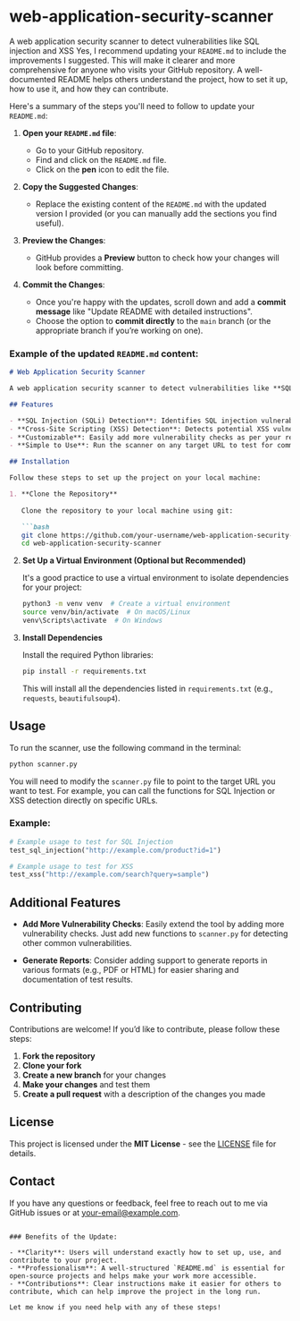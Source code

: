 # web-application-security-scanner
A web application security scanner to detect vulnerabilities like SQL injection and XSS
Yes, I recommend updating your `README.md` to include the improvements I suggested. This will make it clearer and more comprehensive for anyone who visits your GitHub repository. A well-documented README helps others understand the project, how to set it up, how to use it, and how they can contribute.

Here's a summary of the steps you'll need to follow to update your `README.md`:

1. **Open your `README.md` file**:
   - Go to your GitHub repository.
   - Find and click on the `README.md` file.
   - Click on the **pen** icon to edit the file.

2. **Copy the Suggested Changes**:
   - Replace the existing content of the `README.md` with the updated version I provided (or you can manually add the sections you find useful).
   
3. **Preview the Changes**:
   - GitHub provides a **Preview** button to check how your changes will look before committing.
   
4. **Commit the Changes**:
   - Once you're happy with the updates, scroll down and add a **commit message** like "Update README with detailed instructions".
   - Choose the option to **commit directly** to the `main` branch (or the appropriate branch if you’re working on one).

### Example of the updated `README.md` content:

```markdown
# Web Application Security Scanner

A web application security scanner to detect vulnerabilities like **SQL Injection (SQLi)** and **Cross-Site Scripting (XSS)**. This tool is designed to help security professionals and developers quickly test web applications for common vulnerabilities.

## Features

- **SQL Injection (SQLi) Detection**: Identifies SQL injection vulnerabilities in web applications.
- **Cross-Site Scripting (XSS) Detection**: Detects potential XSS vulnerabilities in web forms and input fields.
- **Customizable**: Easily add more vulnerability checks as per your requirements.
- **Simple to Use**: Run the scanner on any target URL to test for common vulnerabilities.

## Installation

Follow these steps to set up the project on your local machine:

1. **Clone the Repository**
   
   Clone the repository to your local machine using git:

   ```bash
   git clone https://github.com/your-username/web-application-security-scanner.git
   cd web-application-security-scanner
   ```

2. **Set Up a Virtual Environment (Optional but Recommended)**

   It's a good practice to use a virtual environment to isolate dependencies for your project:

   ```bash
   python3 -m venv venv  # Create a virtual environment
   source venv/bin/activate  # On macOS/Linux
   venv\Scripts\activate  # On Windows
   ```

3. **Install Dependencies**

   Install the required Python libraries:

   ```bash
   pip install -r requirements.txt
   ```

   This will install all the dependencies listed in `requirements.txt` (e.g., `requests`, `beautifulsoup4`).

## Usage

To run the scanner, use the following command in the terminal:

```bash
python scanner.py
```

You will need to modify the `scanner.py` file to point to the target URL you want to test. For example, you can call the functions for SQL Injection or XSS detection directly on specific URLs.

### Example:

```python
# Example usage to test for SQL Injection
test_sql_injection("http://example.com/product?id=1")

# Example usage to test for XSS
test_xss("http://example.com/search?query=sample")
```

## Additional Features

- **Add More Vulnerability Checks**: Easily extend the tool by adding more vulnerability checks. Just add new functions to `scanner.py` for detecting other common vulnerabilities.
  
- **Generate Reports**: Consider adding support to generate reports in various formats (e.g., PDF or HTML) for easier sharing and documentation of test results.

## Contributing

Contributions are welcome! If you’d like to contribute, please follow these steps:

1. **Fork the repository**
2. **Clone your fork**
3. **Create a new branch** for your changes
4. **Make your changes** and test them
5. **Create a pull request** with a description of the changes you made

## License

This project is licensed under the **MIT License** - see the [LICENSE](LICENSE) file for details.

## Contact

If you have any questions or feedback, feel free to reach out to me via GitHub issues or at [your-email@example.com](mailto:your-email@example.com).
```

### Benefits of the Update:

- **Clarity**: Users will understand exactly how to set up, use, and contribute to your project.
- **Professionalism**: A well-structured `README.md` is essential for open-source projects and helps make your work more accessible.
- **Contributions**: Clear instructions make it easier for others to contribute, which can help improve the project in the long run.

Let me know if you need help with any of these steps!
